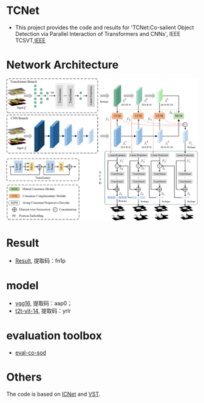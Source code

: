 # TCNet
* This project provides the code and results for 'TCNet:Co-salient Object Detection via Parallel Interaction of Transformers and CNNs', IEEE TCSVT,[IEEE](https://ieeexplore.ieee.org/abstract/document/9968016)
# Network Architecture
![image](https://github.com/zhangqiao970914/TCNet/blob/main/image/TCNet.png)
# Result
* [Result](https://pan.baidu.com/s/1L7s1Gi1RADzaKLwuSFITRg), 提取码：fn1p 
# model
* [vgg16](https://pan.baidu.com/s/1jiTLv8oO8R7eVsdWPOf2ZQ), 提取码：aap0；
* [t2t-vit-14](https://pan.baidu.com/s/1fejkFf_bRvTJkzJxfWQsYg), 提取码：yrlr
# evaluation toolbox
* [eval-co-sod](https://github.com/zzhanghub/eval-co-sod)
# Others
The code is based on [ICNet](https://github.com/blanclist/ICNet) and [VST](https://github.com/nnizhang/VST).
